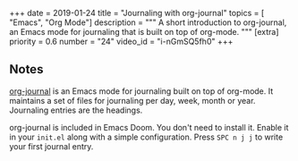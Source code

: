 +++
date = 2019-01-24
title = "Journaling with org-journal"
topics = [ "Emacs", "Org Mode"]
description = """
A short introduction to org-journal, an Emacs mode for journaling that is built on top of org-mode.
"""
[extra]
priority = 0.6
number = "24"
video_id = "i-nGmSQ5fh0"
+++

## Notes

[org-journal](https://github.com/bastibe/org-journal) is an Emacs mode for journaling built on top of org-mode. It maintains a set of files for journaling per day, week, month or year. Journaling entries are the headings.

org-journal is included in Emacs Doom. You don't need to install it. Enable it in your `init.el` along with a simple configuration. Press `SPC n j j` to write your first journal entry.
